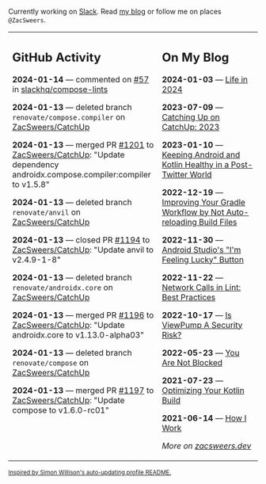 Currently working on [Slack](https://slack.com/). Read [my blog](https://zacsweers.dev/) or follow me on places `@ZacSweers`.

<table><tr><td valign="top" width="60%">

## GitHub Activity
<!-- githubActivity starts -->
**2024-01-14** — commented on [#57](https://github.com/slackhq/compose-lints/issues/57#issuecomment-1891214675) in [slackhq/compose-lints](https://github.com/slackhq/compose-lints)

**2024-01-13** — deleted branch `renovate/compose.compiler` on [ZacSweers/CatchUp](https://github.com/ZacSweers/CatchUp)

**2024-01-13** — merged PR [#1201](https://github.com/ZacSweers/CatchUp/pull/1201) to [ZacSweers/CatchUp](https://github.com/ZacSweers/CatchUp): "Update dependency androidx.compose.compiler:compiler to v1.5.8"

**2024-01-13** — deleted branch `renovate/anvil` on [ZacSweers/CatchUp](https://github.com/ZacSweers/CatchUp)

**2024-01-13** — closed PR [#1194](https://github.com/ZacSweers/CatchUp/pull/1194) to [ZacSweers/CatchUp](https://github.com/ZacSweers/CatchUp): "Update anvil to v2.4.9-1-8"

**2024-01-13** — deleted branch `renovate/androidx.core` on [ZacSweers/CatchUp](https://github.com/ZacSweers/CatchUp)

**2024-01-13** — merged PR [#1196](https://github.com/ZacSweers/CatchUp/pull/1196) to [ZacSweers/CatchUp](https://github.com/ZacSweers/CatchUp): "Update androidx.core to v1.13.0-alpha03"

**2024-01-13** — deleted branch `renovate/compose` on [ZacSweers/CatchUp](https://github.com/ZacSweers/CatchUp)

**2024-01-13** — merged PR [#1197](https://github.com/ZacSweers/CatchUp/pull/1197) to [ZacSweers/CatchUp](https://github.com/ZacSweers/CatchUp): "Update compose to v1.6.0-rc01"
<!-- githubActivity ends -->
</td><td valign="top" width="40%">

## On My Blog
<!-- blog starts -->
**2024-01-03** — [Life in 2024](https://www.zacsweers.dev/life-in-2024/)

**2023-07-09** — [Catching Up on CatchUp: 2023](https://www.zacsweers.dev/catching-up-on-catchup-2023/)

**2023-01-10** — [Keeping Android and Kotlin Healthy in a Post-Twitter World](https://www.zacsweers.dev/keeping-android-healthy/)

**2022-12-19** — [Improving Your Gradle Workflow by Not Auto-reloading Build Files](https://www.zacsweers.dev/improving-your-workflow-by-not-auto-reloading-build-files/)

**2022-11-30** — [Android Studio's "I'm Feeling Lucky" Button](https://www.zacsweers.dev/android-studios-im-feeling-lucky-button/)

**2022-11-22** — [Network Calls in Lint: Best Practices](https://www.zacsweers.dev/network-calls-in-lint-best-practices/)

**2022-10-17** — [Is ViewPump A Security Risk?](https://www.zacsweers.dev/is-viewpump-a-security-risk/)

**2022-05-23** — [You Are Not Blocked](https://www.zacsweers.dev/you-are-not-blocked/)

**2021-07-23** — [Optimizing Your Kotlin Build](https://www.zacsweers.dev/optimizing-your-kotlin-build/)

**2021-06-14** — [How I Work](https://www.zacsweers.dev/how-i-work/)
<!-- blog ends -->
_More on [zacsweers.dev](https://zacsweers.dev/)_
</td></tr></table>

<sub><a href="https://simonwillison.net/2020/Jul/10/self-updating-profile-readme/">Inspired by Simon Willison's auto-updating profile README.</a></sub>